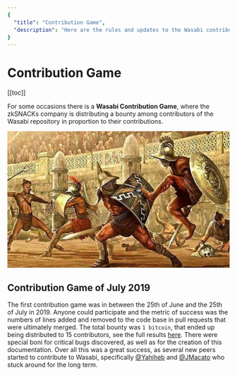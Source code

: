 ```yaml
---
{
  "title": "Contribution Game",
  "description": "Here are the rules and updates to the Wasabi contribution game, a bounty program for all Wasabikas. This is the Wasabi documentation, an archive of knowledge about the open-source, non-custodial and privacy-focused Bitcoin wallet for desktop."
}
---
```


# Contribution Game

[[toc]]

For some occasions there is a **Wasabi Contribution Game**, where the zkSNACKs company is distributing a bounty among contributors of the Wasabi repository in proportion to their contributions.

![](/ContributionGame.png)

## Contribution Game of July 2019

The first contribution game was in between the 25th of June and the 25th of July in 2019.
Anyone could participate and the metric of success was the numbers of lines added and removed to the code base in pull requests that were ultimately merged.
The total bounty was `1 bitcoin`, that ended up being distributed to 15 contributors, see the full results [here](https://github.com/zkSNACKs/WalletWasabi/issues/2016).
There were special boni for critical bugs discovered, as well as for the creation of this documentation.
Over all this was a great success, as several new peers started to contribute to Wasabi, specifically [@Yahiheb](https://github.com/yahiheb) and [@JMacato](https://github.com/jmacato) who stuck around for the long term.

